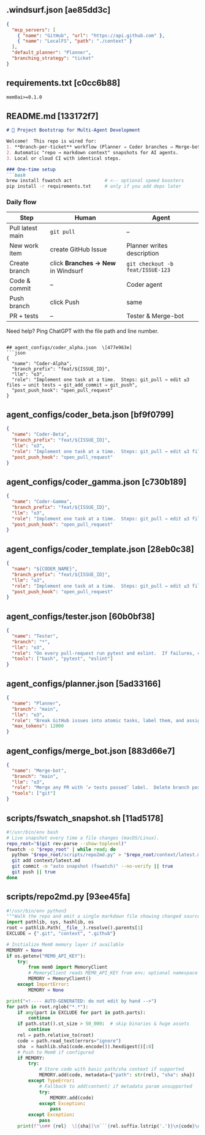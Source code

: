 <!---- AUTO-GENERATED: do not edit by hand -->

## .windsurf.json  \[ae85dd3c]
```json
{
  "mcp_servers": [
    { "name": "GitHub", "url": "https://api.github.com" },
    { "name": "LocalFS", "path": "./context" }
  ],
  "default_planner": "Planner",
  "branching_strategy": "ticket"
}

```

## requirements.txt  \[c0cc6b88]
```txt
mem0ai>=0.1.0

```

## README.md  \[133172f7]
```md
# 🚀 Project Bootstrap for Multi-Agent Development

Welcome!  This repo is wired for:
1. **Branch-per-ticket** workflow (Planner ⇒ Coder branches ⇒ Merge-bot).
2. Automatic "repo → markdown context" snapshots for AI agents.
3. Local or cloud CI with identical steps.

### One-time setup
```bash
brew install fswatch act            # <-- optional speed boosters
pip install -r requirements.txt     # only if you add deps later
```

### Daily flow

| Step             | Human                                | Agent                            |
| ---------------- | ------------------------------------ | -------------------------------- |
| Pull latest main | `git pull`                           | –                                |
| New work item    | create GitHub Issue                  | Planner writes description       |
| Create branch    | click **Branches → New** in Windsurf | `git checkout -b feat/ISSUE-123` |
| Code & commit    | –                                    | Coder agent                      |
| Push branch      | click Push                           | same                             |
| PR + tests       | –                                    | Tester & Merge-bot               |

Need help?  Ping ChatGPT with the file path and line number.

```

## agent_configs/coder_alpha.json  \[477e963e]
```json
{
  "name": "Coder-Alpha",
  "branch_prefix": "feat/${ISSUE_ID}",
  "llm": "o3",
  "role": "Implement one task at a time.  Steps: git_pull → edit ≤3 files → unit tests → git_add_commit → git_push",
  "post_push_hook": "open_pull_request"
}

```

## agent_configs/coder_beta.json  \[bf9f0799]
```json
{
  "name": "Coder-Beta",
  "branch_prefix": "feat/${ISSUE_ID}",
  "llm": "o3",
  "role": "Implement one task at a time.  Steps: git_pull → edit ≤3 files → unit tests → git_add_commit → git_push",
  "post_push_hook": "open_pull_request"
}

```

## agent_configs/coder_gamma.json  \[c730b189]
```json
{
  "name": "Coder-Gamma",
  "branch_prefix": "feat/${ISSUE_ID}",
  "llm": "o3",
  "role": "Implement one task at a time.  Steps: git_pull → edit ≤3 files → unit tests → git_add_commit → git_push",
  "post_push_hook": "open_pull_request"
}

```

## agent_configs/coder_template.json  \[28eb0c38]
```json
{
  "name": "${CODER_NAME}",
  "branch_prefix": "feat/${ISSUE_ID}",
  "llm": "o3",
  "role": "Implement one task at a time.  Steps: git_pull → edit ≤3 files → unit tests → git_add_commit → git_push",
  "post_push_hook": "open_pull_request"
}

```

## agent_configs/tester.json  \[60b0bf38]
```json
{
  "name": "Tester",
  "branch": "*",  
  "llm": "o3",
  "role": "On every pull-request run pytest and eslint.  If failures, comment with traceback; else approve.",
  "tools": ["bash", "pytest", "eslint"]
}

```

## agent_configs/planner.json  \[5ad33166]
```json
{
  "name": "Planner",
  "branch": "main",
  "llm": "o3",
  "role": "Break GitHub issues into atomic tasks, label them, and assign to free Coder agents.  Never write code.",
  "max_tokens": 12000
}

```

## agent_configs/merge_bot.json  \[883d66e7]
```json
{
  "name": "Merge-bot",
  "branch": "main",
  "llm": "o3",
  "role": "Merge any PR with ‘✔ tests passed’ label.  Delete branch post-merge.",
  "tools": ["git"]
}

```

## scripts/fswatch_snapshot.sh  \[11ad5178]
```sh
#!/usr/bin/env bash
# Live snapshot every time a file changes (macOS/Linux).
repo_root="$(git rev-parse --show-toplevel)"
fswatch -o "$repo_root" | while read; do
  python "$repo_root/scripts/repo2md.py" > "$repo_root/context/latest.md"
  git add context/latest.md
  git commit -m "auto snapshot (fswatch)" --no-verify || true
  git push || true
done

```

## scripts/repo2md.py  \[93ee45fa]
```py
#!/usr/bin/env python3
"""Walk the repo and emit a single markdown file showing changed source only."""
import pathlib, sys, hashlib, os
root = pathlib.Path(__file__).resolve().parents[1]
EXCLUDE = {".git", "context", ".github"}

# Initialize Mem0 memory layer if available
MEMORY = None
if os.getenv("MEM0_API_KEY"):
    try:
        from mem0 import MemoryClient
        # MemoryClient reads MEM0_API_KEY from env; optional namespace through set_default_metadata
        MEMORY = MemoryClient()
    except ImportError:
        MEMORY = None

print("<!---- AUTO-GENERATED: do not edit by hand -->")
for path in root.rglob("*.*"):
    if any(part in EXCLUDE for part in path.parts):
        continue
    if path.stat().st_size > 50_000:  # skip binaries & huge assets
        continue
    rel = path.relative_to(root)
    code = path.read_text(errors="ignore")
    sha  = hashlib.sha1(code.encode()).hexdigest()[:8]
    # Push to Mem0 if configured
    if MEMORY:
        try:
            # Store code with basic path/sha context if supported
            MEMORY.add(code, metadata={"path": str(rel), "sha": sha})
        except TypeError:
            # Fallback to add(content) if metadata param unsupported
            try:
                MEMORY.add(code)
            except Exception:
                pass
        except Exception:
            pass
    print(f"\n## {rel}  \[{sha}]\n```{rel.suffix.lstrip('.')}\n{code}\n```")

```

